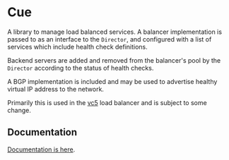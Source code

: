 # Cue

A library to manage load balanced services. A balancer implementation
is passed to as an interface to the `Director`, and configured with a
list of services which include health check definitions.

Backend servers are added and removed from the balancer's pool by the
`Director` according to the status of health checks.

A BGP implementation is included and may be used to advertise healthy
virtual IP address to the network.

Primarily this is used in the [vc5](https://github.com/davidcoles/vc5)
load balancer and is subject to some change.

## Documentation

[Documentation is here](https://pkg.go.dev/github.com/davidcoles/cue).
